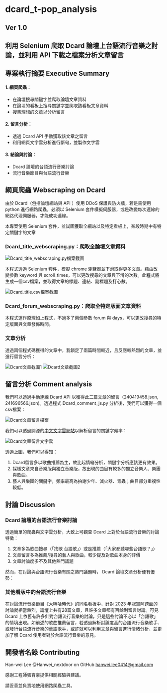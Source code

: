 # dcard_t-pop_analysis

## Ver 1.0

利用 Selenium 爬取 Dcard 論壇上台語流行音樂之討論，並利用 API 下載之檔案分析文章留言
----- 

## 專案執行摘要 Executive Summary

#### 1. 網頁爬蟲：
  - 在論壇搜尋關鍵字並爬取論壇文章資料
  - 在論壇的看板上搜尋關鍵字並爬取該看板文章資料
  - 搜集理想的文章以分析留言
#### 2. 留言分析：
  - 透過 Dcard API 手動獲取該文章之留言
  - 利用網頁文字雲分析進行斷句，並製作文字雲
#### 3. 結論與討論：
  - Dcard 論壇的台語流行音樂討論
  - 流行音樂節目與台語流行音樂

## 網頁爬蟲 Webscraping on Dcard

由於 Dcard（包括論壇網站與 API ）使用 DDoS 保護與防火牆，若是需使用 python 進行網路爬蟲，必須以 Selenium 套件模擬伺服器，或是改變每次連線的網路代理伺服器，才能成功連線。

本專案使用 Selenium 套件，並試圖獲取全網站以及特定看板上，某段時期中有特定關鍵字的文章

### Dcard_title_webscraping.py：爬取全論壇文章資料

![Dcard_title_webscraping.py檔案截圖](/pic/Dcard_title.png)

本程式透過 Selenium 套件，模擬 chrome 瀏覽器並下滑取得更多文章。藉由改變參數 keyword 與 scroll_times，可以更改搜尋的文章與下滑的次數。此程式將生成一個csv檔案，並取得文章的標題、連結、副標題及打心數。

![Dcard_title.csv檔案截圖](/pic/Dcard_title_csv.png)

### Dcard_forum_webscraping.py：爬取全特定版面文章資料

本程式運作原理如上程式，不過多了兩個參數 forum 與 days，可以更改搜尋的特定版面與文章發佈時間。

### 文章分析

透過兩個程式碼獲得的文章中，我鎖定了兩篇時間較近，且反應較熱烈的文章，並進行留言分析：

![Dcard文章截圖1](/pic/Dcard_1.png) 
![Dcard文章截圖2](/pic/Dcard_2.png)

## 留言分析 Comment analysis

我們可以透過手動連線 Dcard API 以獲得此二篇文章的留言（240419458.json, 241696566.json)。透過程式 Dcard_comment_js.py 分析後，我們可以獲得一個csv檔案：

![Dcard文章留言檔案](/pic/Dcard_comments.png)

我們可以透過開源的[中文文字雲網站](https://wordcloud.timdream.org/)以解析留言的關鍵字頻率：

![Dcard文章留言文字雲](/pic/wordcloud.png)

透過上圖，我們可以得知：

1. Dcard留言多以歌曲推薦為主，故比起情緒分析，關鍵字分析應該更有效果。
2. 採樣文章來自音樂版與獨立音樂版，故出現的曲目有較多的獨立音樂人、樂團與歌曲。
3. 藝人與樂團的關鍵字，頻率最高為拍謝少年、滅火器、青蟲；曲目部分重複性較低。

## 討論 Discussion

### Dcard 論壇的台語流行音樂討論

透過簡單的爬蟲與文字雲分析，大致上可觀查 Dcard 上對於台語流行音樂的討論特徵：

1. 文章多為歌曲搜尋（「找歌 台語歌」）或是推薦（「大家都聽哪些台語歌？」）
2. 文章留言多為推薦/搜尋的藝人與歌曲，較少提及對歌曲本身的評價
3. 文章討論度多不及其他熱門議題

然而，在討論與台語流行音樂有關之熱門議題時， Dcard 論壇文章分析便有優勢：

### 其他看版中的台語流行音樂

在討論流行音樂節目《大嘻哈時代》的同名看板中，針對 2023 年冠軍阿跨面的討論就相當熱烈，論壇上共有28篇文章，且許多文章都有百餘則留言討論。可見 Dcard 上依舊有許多針對台語流行音樂的討論，只是這些討論不必以「台語歌」的情境出現。如前述的歌曲推薦留言，若透過解析討論度高的台語流行音樂歌手、或發行台語流行音樂的華語歌手，或許就可以利用文章與留言進行情緒分析，並更加了解 Dcard 使用者對於台語流行音樂的意見。

## 開發者名錄 Contributing

Han-wei Lee @Hanwei_nextdoor on GitHub
hanwei.lee0414@gmail.com

感謝工程師張育豪提供相關經驗與建議。

請妥善並負責地使用網路爬蟲工具。
